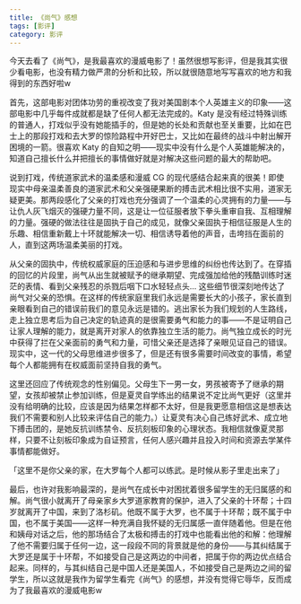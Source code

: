 ```yaml
---
title: 《尚气》感想
tags: [影评]
category: 影评
---
```


今天去看了《尚气》，是我最喜欢的漫威电影了！虽然很想写影评，但是我其实很少看电影，也没有精力做严肃的分析和比较，所以就很随意地写写喜欢的地方和我得到的东西好啦w

首先，这部电影对团体功劳的重视改变了我对美国剧本个人英雄主义的印象——这部电影中几乎每件成就都是缺了任何人都无法完成的。Katy 是没有经过特殊训练的普通人，打戏似乎没有她能插手的，但是她的长处和贡献也至关重要，比如在巴士上的那段打戏和去大罗的惊险路程中开好巴士，又比如在最终的战斗中射出解开困境的一箭。很喜欢 Katy 的自知之明——现实中没有什么是个人英雄能解决的，知道自己擅长什么并把擅长的事情做好就是对解决这些问题的最大的帮助吧。

说到打戏，传统道家武术的温柔感和漫威 CG 的现代感结合起来真的很美！即使现实中母亲温柔善良的道家武术和父亲强硬果断的搏击武术相比很不实用，道家无疑更美。那两段感化了父亲的打戏也充分强调了一个温柔的心灵拥有的力量——与让仇人灰飞烟灭的强硬力量不同，这是让一位征服者放下拳头重审自我、互相理解的力量。强硬的做法往往是固执于自己的成见，就像父亲固执于相信征服是人生的乐趣、相信重新戴上十环就能解决一切、相信诱导着他的声音，击垮挡在面前的人，直到这两场温柔美丽的打戏。

从父亲的固执中，传统权威家庭的压迫感和与进步思维的纠纷也传达到了。在穿插的回忆的片段里，尚气从出生就被赋予的继承期望、完成强加给他的残酷训练时迷茫的表情、看到父亲残忍的杀戮后咽下口水轻轻点头... 这些细节很深刻地传达了尚气对父亲的恐惧。在这样的传统家庭里我们永远是需要长大的小孩子，家长直到亲眼看到自己的错误前我们的意见永远是错的。逃出家长为我们规划的人生路线，走上独立思考后为自己决定的轨迹真的是很需要勇气和能力的事——不是证明自己让家人理解的能力，就是离开对家人的依靠独立生活的能力。尚气独立成长的时光中获得了拦在父亲面前的勇气和力量，可惜父亲还是选择了亲眼见证自己的错误。现实中，这一代的父母思维进步很多了，但是还有很多需要时间改变的事情，希望每个人都能拥有在权威面前坚持自我的勇气。

这里还回应了传统观念的性别偏见。父母生下一男一女，男孩被寄予了继承的期望，女孩却被禁止参加训练，但是夏灵自学练出的结果说不定比尚气更好（这里并没有给明确的比较，应该是因为结果怎样都不太好，但是我更愿意相信这是想表达我们不需要和别人比较来评估自己的能力。）让夏灵有决心自己练好武术、成立地下搏击团的，是她反抗训练禁令、反抗刻板印象的心理状态。我相信就像夏灵那样，只要不让刻板印象成为自证预言，任何人感兴趣并且投入时间和资源去学某件事情都能做好。

「这里不是你父亲的家，在大罗每个人都可以练武。是时候从影子里走出来了」

最后，也许对我影响最深的，是尚气在成长中对困扰着很多留学生的无归属感的和解。尚气很小就离开了母亲家乡大罗道家教育的保护，进入了父亲的十环帮；十四岁就离开了中国，来到了洛杉矶。他既不属于大罗，也不属于十环帮；既不属于中国，也不属于美国——这样一种充满自我怀疑的无归属感一直伴随着他。但是在他和姨母对话之后，他的那场结合了太极和搏击的打戏中也能看出他的和解：他理解了他不需要归属于任何一边，这一段段不同的背景就是他的身份——与其纠结属于大罗还是属于十环帮，不如接受自己是这两边的中间者，把属于你的两边优点结合起来。同样的，与其纠结自己是中国人还是美国人，不如接受自己是两边之间的留学生，所以这就是我作为留学生看完《尚气》的感想，并没有觉得它辱华，反而成为了我最喜欢的漫威电影w